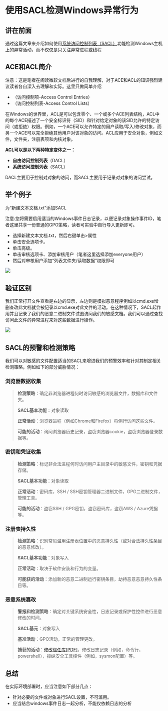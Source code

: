 # 使用SACL检测Windows异常行为



## 讲在前面

通过这篇文章来介绍如何使用[系统访问控制列表（SACL）](https://docs.microsoft.com/en-us/windows/desktop/secauthz/access-control-lists)功能检测Windows主机上的异常活动，而不仅仅是只关注异常进程或线程

## ACE和ACL简介 <a id="9c30"></a>

注意：这是笔者在阅读微软文档后进行的自我理解，对于ACE和ACL的知识强烈建议读者各自深入去理解和实际。这里只做简单介绍

* （访问控制项-Access Control Entries） 
* （访问控制列表-Access Control Lists） 

在Windows的世界里，ACL是可以包含零个、一个或多个ACE列表结构，ACL中的每个ACE描述了一个安全标识符（SID）和针对给定对象的该SID允许的特定访问（或拒绝）权限。例如，一个ACE可以允许特定的用户读取/写入/修改对象，而另一个ACE可以完全拒绝其他用户对该对象的访问。ACL应用于安全对象，例如文件，文件夹，注册表项和内核对象。

**ACL可以是以下两种特定变体之一：**  


* **自由访问控制列表**（DACL） 
* **系统访问控制列表**（SACL） 

DACL主要用于控制对对象的访问，而SACL主要用于记录对对象的访问尝试。

## 举个例子

为“新建文本文档.txt”添加SACL  


注意:您将需要启用适当的Windows事件日志记录，以便记录对象操作事件ID，笔者这里共享一份普通的GPO策略，读者可实验中自行导入更新即可。

* 选择新建文本文档.txt，然后右键单击&gt;属性 
* 单击安全选项卡。
* 单击高级。
* 单击审核选项卡、添加审核用户（笔者这里选择添加everyone用户）
* 然后对审核用户添加“列表文件夹/读取数据”权限即可

![](https://img-blog.csdnimg.cn/20201021005028287.png?x-oss-process=image/watermark,type_ZmFuZ3poZW5naGVpdGk,shadow_10,text_aHR0cHM6Ly9ibG9nLmNzZG4ubmV0L1BpbmdfUGln,size_16,color_FFFFFF,t_70)![](data:image/gif;base64,R0lGODlhAQABAPABAP///wAAACH5BAEKAAAALAAAAAABAAEAAAICRAEAOw==)​  


## 验证区别 

我们正常打开文件查看是右边的显示，左边则是模拟恶意程序例如以cmd.exe增删查改此文档就会被记录以cmd.exe对此文件的活动。在这种情况下，SACL起作用并且记录了我们的恶意二进制文件试图访问我们的敏感文档。我们可以通过查找访问此文件的异常进程来对这些数据进行操作。

![](https://img-blog.csdnimg.cn/20201021004547353.png?x-oss-process=image/watermark,type_ZmFuZ3poZW5naGVpdGk,shadow_10,text_aHR0cHM6Ly9ibG9nLmNzZG4ubmV0L1BpbmdfUGln,size_16,color_FFFFFF,t_70)![](data:image/gif;base64,R0lGODlhAQABAPABAP///wAAACH5BAEKAAAALAAAAAABAAEAAAICRAEAOw==)​  


## SACL的预警和检测策略

我们可以对敏感的文件配置适当的SACL来增进我们的预警效率和针对其制定相关检测策略，例如如下的部分威胁情况：  


### 浏览器数据收集 <a id="f2d7"></a>

> **检测策略**：确定非浏览器进程何时访问敏感的浏览器文件，数据库和文件夹。
>
> **SACL基本功能**：对象读取
>
> **正常活动**：浏览器进程（例如Chrome和Firefox）将例行访问这些文件。
>
> **可能的活动**：询问浏览器历史记录，盗窃浏览器cookie，盗窃浏览器登录数据等。

### 密钥和凭证收集 

> **检测策略**：标记非合法进程何时访问用户主目录中的敏感文件，密钥和凭据存储。  
>
>
> **SACL基本功能**：对象读取  
>
>
> **正常活动**：密码库，SSH / SSH密钥管理器二进制文件，GPG二进制文件，管理工具。  
>
>
> **可能的活动**：盗窃SSH / GPG密钥，盗窃密码库，盗窃AWS / Azure凭据等。

### 注册表持久性  <a id="9cf4"></a>

> **检测策略**：识别常见滥用注册表位置中的恶意持久性（或对合法持久性条目的恶意修改）。
>
> **SACL基本功能**：对象写入
>
> **正常活动**：取决于软件安装和行为的变量。
>
> **可能获的活动**：添加新的恶意二进制运行密钥条目，劫持恶意恶意持久性条目等。

### 恶意系统篡改 <a id="7203"></a>

> **警报和检测策略**：确定对关键系统安全性，日志记录或保护性控件进行恶意修改的时间。
>
> **SACL基元**：对象写入
>
> **基准活动**：GPO活动，正常的管理更改。
>
> **捕获的活动**：[修改信任库\[PDF\]](https://specterops.io/assets/resources/SpecterOps_Subverting_Trust_in_Windows.pdf)，修改日志记录（例如，命令行，powershell），操纵安全工具控件（例如，sysmon配置）等。

## 总结 

在实际环境部署时，应当注意如下部分几点：  


* 针对必要的文件或对象进行SACL设置，不可滥用。
* 应当结合windows事件日志一起分析，不能仅依赖日志的分析


